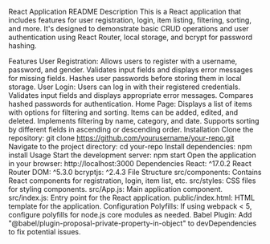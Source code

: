 React Application README
Description
This is a React application that includes features for user registration, login, item listing, filtering, sorting, and more. It's designed to demonstrate basic CRUD operations and user authentication using React Router, local storage, and bcrypt for password hashing.

Features
User Registration:
Allows users to register with a username, password, and gender.
Validates input fields and displays error messages for missing fields.
Hashes user passwords before storing them in local storage.
User Login:
Users can log in with their registered credentials.
Validates input fields and displays appropriate error messages.
Compares hashed passwords for authentication.
Home Page:
Displays a list of items with options for filtering and sorting.
Items can be added, edited, and deleted.
Implements filtering by name, category, and date.
Supports sorting by different fields in ascending or descending order.
Installation
Clone the repository: git clone https://github.com/yourusername/your-repo.git
Navigate to the project directory: cd your-repo
Install dependencies: npm install
Usage
Start the development server: npm start
Open the application in your browser: http://localhost:3000
Dependencies
React: ^17.0.2
React Router DOM: ^5.3.0
bcryptjs: ^2.4.3
File Structure
src/components: Contains React components for registration, login, item list, etc.
src/styles: CSS files for styling components.
src/App.js: Main application component.
src/index.js: Entry point for the React application.
public/index.html: HTML template for the application.
Configuration
Polyfills: If using webpack < 5, configure polyfills for node.js core modules as needed.
Babel Plugin: Add "@babel/plugin-proposal-private-property-in-object" to devDependencies to fix potential issues.
